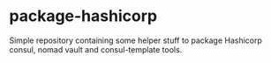 # package-hashicorp
Simple repository containing some helper stuff to package Hashicorp consul,
nomad vault and consul-template tools.


